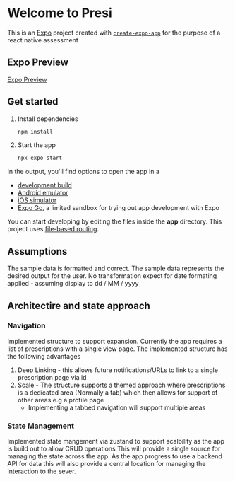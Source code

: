 # Welcome to Presi

This is an [Expo](https://expo.dev) project created with [`create-expo-app`](https://www.npmjs.com/package/create-expo-app) for the purpose of a react native assessment

## Expo Preview

[Expo Preview](https://expo.dev/preview/update?message=Improvements%20to%20UI%20and%20Code&updateRuntimeVersion=1.0.0&createdAt=2025-06-19T23%3A04%3A33.911Z&slug=exp&projectId=94e9e2b9-3c9b-4db2-a509-dcc89e372bed&group=86d2774f-9fd1-4ec2-b364-ee3d4b45f1ca)

## Get started

1. Install dependencies

   ```bash
   npm install
   ```

2. Start the app

   ```bash
   npx expo start
   ```

In the output, you'll find options to open the app in a

- [development build](https://docs.expo.dev/develop/development-builds/introduction/)
- [Android emulator](https://docs.expo.dev/workflow/android-studio-emulator/)
- [iOS simulator](https://docs.expo.dev/workflow/ios-simulator/)
- [Expo Go](https://expo.dev/go), a limited sandbox for trying out app development with Expo

You can start developing by editing the files inside the **app** directory. This project uses [file-based routing](https://docs.expo.dev/router/introduction).

## Assumptions

The sample data is formatted and correct.
The sample data represents the desired output for the user. No transformation expect for date formating applied - assuming display to dd / MM / yyyy

## Architectire and state approach

### Navigation

Implemented structure to support expansion. Currently the app requires a list of prescriptions with a single view page.
The implemented structure has the following advantages

1. Deep Linking - this allows future notifications/URLs to link to a single prescription page via id
2. Scale - The structure supports a themed approach where prescriptions is a dedicated area (Normally a tab) which then allows for support of other areas e.g a profile page
   - Implementing a tabbed navigation will support multiple areas

### State Management

Implemented state mangement via zustand to support scalbility as the app is build out to allow CRUD operations
This will provide a single source for managing the state across the app.
As the app progress to use a backend API for data this will also provide a central location for managing the interaction to the sever.

